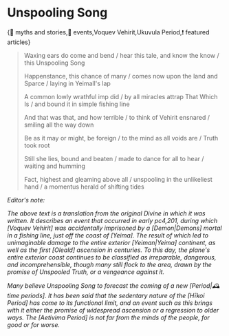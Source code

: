# Unspooling Song

{📜 myths and stories,📅 events,Voquev Vehirit,Ukuvula Period,❗ featured articles}

> Waxing ears do come and bend /
> hear this tale, and know the know /
> this Unspooling Song
>
> Happenstance, this chance of many /
> comes now upon the land and Sparce /
> laying in Yeimall's lap
>
> A common lowly wrathful imp did /
> by all miracles attrap That Which Is /
> and bound it in simple fishing line
>
> And that was that, and how terrible /
> to think of Vehirit ensnared /
> smiling all the way down
>
> Be as it may or might, be foreign /
> to the mind as all voids are /
> Truth took root
>
> Still she lies, bound and beaten /
> made to dance for all to hear /
> waiting and humming
>
> Fact, highest and gleaming above all /
> unspooling in the unlikeliest hand /
> a momentus herald of shifting tides

*Editor's note:*

*The above text is a translation from the original Divine in which it was written. It describes an event that occurred in early pc4,201, during which [Voquev Vehirit] was accidentally imprisoned by a [Demon|Demons] mortal in a fishing line, just off the coast of [Yeima]. The result of which led to unimaginable damage to the entire exterior [Yeiman|Yeima] continent, as well as the first [Oleald] ascension in centuries. To this day, the plane's entire exterior coast continues to be classified as irreparable, dangerous, and incomprehensible, though many still flock to the area, drawn by the promise of Unspooled Truth, or a vengeance against it.*

*Many believe Unspooling Song to forecast the coming of a new [Period|🕰️ time periods]. It has been said that the sedentary nature of the [Hīkoi Period] has come to its functional limit, and an event such as this brings with it either the promise of widespread ascension or a regression to older ways. The [Aetivima Period] is not far from the minds of the people, for good or for worse.*